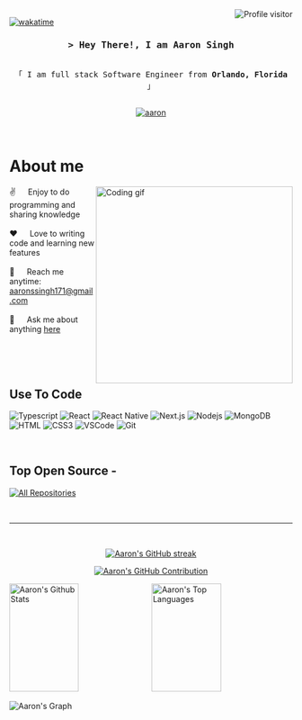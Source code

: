 <!--
<h2 align="center">
  Welcome to Aaron Singhs Github!
  <img src="https://media.giphy.com/media/hvRJCLFzcasrR4ia7z/giphy.gif" width="28">
</h2>
-->

<!--
<p align="center">
  <a href="https://github.com/MrKabooki"><img src="https://readme-typing-svg.herokuapp.com/?lines=Self%20Taught%20Programmer;Front%20End%20Developer;1.5%2B%20years%20of%20coding%20experience;Always%20learning%20new%20things&center=true&width=380&height=45"></a>
</p>

 -->

<a href="https://komarev.com/ghpvc/?username=MrKabooki">
  <img align="right" src="https://komarev.com/ghpvc/?username=MrKabooki&label=Visitors&color=0e75b6&style=flat" alt="Profile visitor" />
</a>


[![wakatime](https://wakatime.com/badge/user/eebb3dd8-d9b2-40de-9b88-6fd6cac99dbc.svg)](https://wakatime.com/@eebb3dd8-d9b2-40de-9b88-6fd6cac99dbc)

<!-- Intro  -->
<h3 align="center">
        <samp>&gt; Hey There!, I am Aaron Singh
        </samp>
</h3>


<p align="center"> 
  <samp>
    <br>
    「 I am full stack Software Engineer from <b>Orlando, Florida</b> 」
    <br>
    <br>
  </samp>
</p>

<p align="center">
 <a href="https://www.linkedin.com/in/aaronsingh2" target="_blank">
  <img src="https://img.shields.io/badge/LinkedIn-0077B5?style=for-the-badge&logo=linkedin&logoColor=white" alt="aaron"/>
 </a>
 <!-- <a href="https://dev.to/MrKabooki" target="_blank">
  <img src="https://img.shields.io/badge/dev.to-0A0A0A?style=for-the-badge&logo=dev.to&logoColor=white" alt="MrKabooki" />
 </a> -->
</p>
<br />

<!-- About Section -->
 # About me
 
<p>
 <img align="right" width="350" src="/assets/programmer.gif" alt="Coding gif" />
  
 ✌️ &emsp; Enjoy to do programming and sharing knowledge <br/><br/>
 ❤️ &emsp; Love to writing code and learning new features<br/><br/>
 📧 &emsp; Reach me anytime: aaronssingh171@gmail.com<br/><br/>
 💬 &emsp; Ask me about anything [here](https://github.com/MrKabooki/MrKabooki/issues)

</p>

<br/>
<br/>
<br/>

## Use To Code

![Typescript](https://img.shields.io/badge/Typescript-007acc?style=for-the-badge&labelColor=black&logo=typescript&logoColor=007acc)
![React](https://img.shields.io/badge/-React-61DBFB?style=for-the-badge&labelColor=black&logo=react&logoColor=61DBFB)
![React Native](https://img.shields.io/badge/React_Native-20232A?style=for-the-badge&logo=react&logoColor=61DAFB)
![Next.js](https://img.shields.io/badge/next.js-000000?style=for-the-badge&logo=nextdotjs&logoColor=white)
![Nodejs](https://img.shields.io/badge/Nodejs-3C873A?style=for-the-badge&labelColor=black&logo=node.js&logoColor=3C873A)
![MongoDB](https://img.shields.io/badge/MongoDB-4EA94B?style=for-the-badge&logo=mongodb&logoColor=white)
![HTML](https://img.shields.io/badge/HTML5-E34F26?style=for-the-badge&logo=html5&logoColor=white)
![CSS3](https://img.shields.io/badge/CSS3-1572B6?style=for-the-badge&logo=css3&logoColor=white)
![VSCode](https://img.shields.io/badge/Visual_Studio-0078d7?style=for-the-badge&logo=visual%20studio&logoColor=white)
![Git](https://img.shields.io/badge/Git-F05032?style=for-the-badge&logo=git&logoColor=white)

<br/>

## Top Open Source -
<p align="left">
  <a href="https://github.com/MrKabooki?tab=repositories" target="_blank"><img alt="All Repositories" title="All Repositories" src="https://img.shields.io/badge/-All%20Repos-2962FF?style=for-the-badge&logo=koding&logoColor=white"/></a>
</p>

<br/>
<hr/>
<br/>

<p align="center">
  <a href="https://github.com/MrKabooki">
    <img src="https://github-readme-streak-stats.herokuapp.com/?user=MrKabooki&theme=radical&border=7F3FBF&background=0D1117" alt="Aaron's GitHub streak"/>
  </a>
</p>

<p align="center">
  <a href="https://github.com/MrKabooki">
    <img src="https://github-profile-summary-cards.vercel.app/api/cards/profile-details?username=MrKabooki&theme=radical" alt="Aaron's GitHub Contribution"/>
  </a>
</p>

<a> 
    <a href="https://github.com/MrKabooki"><img alt="Aaron's Github Stats" src="https://denvercoder1-github-readme-stats.vercel.app/api?username=MrKabooki&show_icons=true&count_private=true&theme=react&border_color=7F3FBF&bg_color=0D1117&title_color=F85D7F&icon_color=F8D866" height="192px" width="49.5%"/></a>
  <a href="https://github.com/MrKabooki"><img alt="Aaron's Top Languages" src="https://denvercoder1-github-readme-stats.vercel.app/api/top-langs/?username=MrKabooki&langs_count=8&layout=compact&theme=react&border_color=7F3FBF&bg_color=0D1117&title_color=F85D7F&icon_color=F8D866" height="192px" width="49.5%"/></a>
  <br/>
</a>


![Aaron's Graph](https://github-readme-activity-graph.vercel.app/graph?username=MrKabooki&custom_title=Aaron's%20GitHub%20Activity%20Graph&bg_color=0D1117&color=7F3FBF&line=7F3FBF&point=7F3FBF&area_color=FFFFFF&title_color=FFFFFF&area=true)
